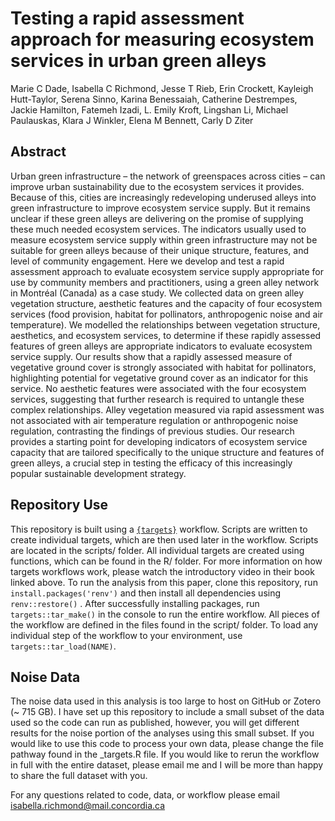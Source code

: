 # Testing a rapid assessment approach for measuring ecosystem services in urban green alleys 

Marie C Dade, Isabella C Richmond, Jesse T Rieb, Erin Crockett, Kayleigh Hutt-Taylor, Serena Sinno, Karina Benessaiah, Catherine Destrempes, Jackie Hamilton, Fatemeh Izadi, L. Emily Kroft, Lingshan Li, Michael Paulauskas, Klara J Winkler, Elena M Bennett, Carly D Ziter

## Abstract 
Urban green infrastructure – the network of greenspaces across cities – can improve urban sustainability due to the ecosystem services it provides. Because of this, cities are increasingly redeveloping underused alleys into green infrastructure to improve ecosystem service supply. But it remains unclear if these green alleys are delivering on the promise of supplying these much needed ecosystem services. The indicators usually used to measure ecosystem service supply within green infrastructure may not be suitable for green alleys because of their unique structure, features, and level of community engagement. Here we develop and test a rapid assessment approach to evaluate ecosystem service supply appropriate for use by community members and practitioners, using a green alley network in Montréal (Canada) as a case study. We collected data on green alley vegetation structure, aesthetic features and the capacity of four ecosystem services (food provision, habitat for pollinators, anthropogenic noise and air temperature). We modelled the relationships between vegetation structure, aesthetics, and ecosystem services, to determine if these rapidly assessed features of green alleys are appropriate indicators to evaluate ecosystem service supply. Our results show that a rapidly assessed measure of vegetative ground cover is strongly associated with habitat for pollinators, highlighting potential for vegetative ground cover as an indicator for this service. No aesthetic features were associated with the four ecosystem services, suggesting that further research is required to untangle these complex relationships. Alley vegetation measured via rapid assessment was not associated with air temperature regulation or anthropogenic noise regulation, contrasting the findings of previous studies. Our research provides a starting point for developing indicators of ecosystem service capacity that are tailored specifically to the unique structure and features of green alleys, a crucial step in testing the efficacy of this increasingly popular sustainable development strategy. 

## Repository Use 
This repository is built using a [`{targets}`](https://books.ropensci.org/targets/) workflow. Scripts are written to create individual targets, which are then used later in the workflow. Scripts are located in the scripts/ folder. All individual targets are created using functions, which can be found in the R/ folder. For more information on how targets workflows work, please watch the introductory video in their book linked above. To run the analysis from this paper, clone this repository, run `install.packages('renv')` and then install all dependencies using `renv::restore()` . After successfully installing packages, run `targets::tar_make()` in the console to run the entire workflow. All pieces of the workflow are defined in the files found in the script/ folder. To load any individual step of the workflow to your environment, use `targets::tar_load(NAME)`. 

## Noise Data
The noise data used in this analysis is too large to host on GitHub or Zotero (~ 715 GB). I have set up this repository to include a small subset of the data used so the code can run as published, however, you will get different results for the noise portion of the analyses using this small subset. If you would like to use this code to process your own data, please change the file pathway found in the _targets.R file. If you would like to rerun the workflow in full with the entire dataset, please email me and I will be more than happy to share the full dataset with you.

For any questions related to code, data, or workflow please email isabella.richmond@mail.concordia.ca
